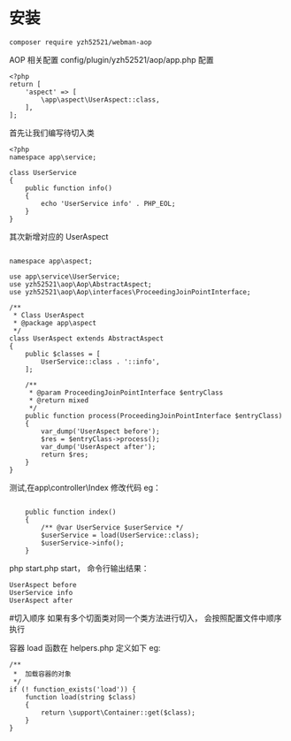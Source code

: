 # 安装
```
composer require yzh52521/webman-aop
```

AOP 相关配置
config/plugin/yzh52521/aop/app.php 配置
```
<?php
return [
    'aspect' => [
        \app\aspect\UserAspect::class,
    ],
];
```
首先让我们编写待切入类 
```
<?php
namespace app\service;

class UserService
{
    public function info()
    {
        echo 'UserService info' . PHP_EOL;
    }
}
```
其次新增对应的 UserAspect

```

namespace app\aspect;

use app\service\UserService;
use yzh52521\aop\Aop\AbstractAspect;
use yzh52521\aop\Aop\interfaces\ProceedingJoinPointInterface;

/**
 * Class UserAspect
 * @package app\aspect
 */
class UserAspect extends AbstractAspect
{
    public $classes = [
        UserService::class . '::info',
    ];

    /**
     * @param ProceedingJoinPointInterface $entryClass
     * @return mixed
     */
    public function process(ProceedingJoinPointInterface $entryClass)
    {
        var_dump('UserAspect before');
        $res = $entryClass->process();
        var_dump('UserAspect after');
        return $res;
    }
}
```

测试,在app\controller\Index 修改代码 eg：

```

    public function index()
    {
        /** @var UserService $userService */
        $userService = load(UserService::class);
        $userService->info();
    }

```
php start.php start， 命令行输出结果：
```
UserAspect before 
UserService info
UserAspect after 
```
#切入顺序
如果有多个切面类对同一个类方法进行切入， 会按照配置文件中顺序执行

容器 load 函数在 helpers.php 定义如下 eg:
```
/**
 *  加载容器的对象
 */
if (! function_exists('load')) {
    function load(string $class)
    {
        return \support\Container::get($class);
    }
}
```




